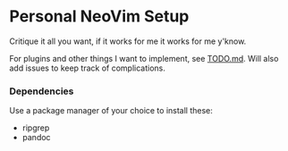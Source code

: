 # Personal NeoVim Setup

Critique it all you want, if it works for me it works for me y'know.

For plugins and other things I want to implement, see [TODO.md](/TODO.md).
Will also add issues to keep track of complications.

### Dependencies

Use a package manager of your choice to install these:

- ripgrep
- pandoc
